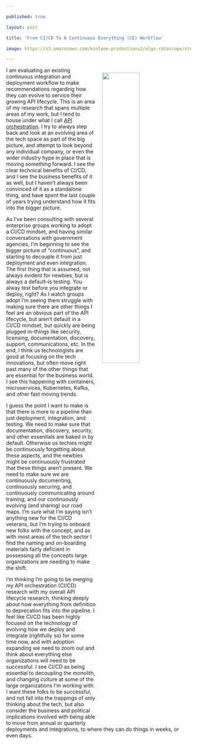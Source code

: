 ---
published: true
layout: post
title: 'From CI/CD To A Continuous Everything (CE) Workflow'
image: https://s3.amazonaws.com/kinlane-productions2/algo-rotoscope/stories-new/27_93_800_500_0_max_0_-1_-1.jpg
---

<p><img src="https://s3.amazonaws.com/kinlane-productions2/algo-rotoscope/stories-new/27_93_800_500_0_max_0_-1_-1.jpg" align="right" width="45%" style="padding: 15px;" />
<p>I am evaluating an existing continuous integration and deployment workflow to make recommendations regarding how they can evolve to service their growing API lifecycle. This is an area of my research that spans multiple areas of my work, but I tend to house under what I call <a href="http://orchestration.apievangelist.com/">API orchestration</a>. I try to always step back and look at an evolving area of the tech space as part of the big picture, and attempt to look beyond any individual company, or even the wider industry hype in place that is moving something forward. I see the clear technical benefits of CI/CD, and I see the business benefits of it as well, but I haven’t always been convinced of it as a standalone thing, and have spent the last couple of years trying understand how it fits into the bigger picture.

<p>As I’ve been consulting with several enterprise groups working to adopt a CI/CD mindset, and having similar conversations with government agencies, I’m beginning to see the bigger picture of “continuous”, and starting to decouple it from just deployment and even integration. The first thing that is assumed, not always evident for newbies, but is always a default–is testing. You alway test before you integrate or deploy, right? As I watch groups adopt I’m seeing them struggle with making sure there are other things I feel are an obvious part of the API lifecycle, but aren’t default in a CI/CD mindset, but quickly are being plugged in–things like security, licensing, documentation, discovery, support, communications, etc. In the end, I think us technologists are good at focusing on the tech innovations, but often move right past many of the other things that are essential for the business world. I see this happening with containers, microservices, Kubernetes, Kafka, and other fast moving trends.

<p>I guess the point I want to make is that there is more to a pipeline than just deployment, integration, and testing. We need to make sure that documentation, discovery, security, and other essentials are baked in by default. Otherwise us techies might be continuously forgetting about these aspects, and the newbies might be continuously frustrated that these things aren’t present. We need to make sure we are continuously documenting, continuously securing, and continuously communicating around training, and our continuously evolving (and sharing) our road maps. I’m sure what I’m saying isn’t anything new for the CI/CD veterans, but I’m trying to onboard new folks with the concept, and as with most areas of the tech sector I find the naming and on-boarding materials fairly deficient in possessing all the concepts large organizations are needing to make the shift.

<p>I’m thinking I’m going to be merging my API orchestration (CI/CD) research with my overall API lifecycle research, thinking deeply about how everything from definition to deprecation fits into the pipeline. I feel like CI/CD has been highly focused on the technology of evolving how we deploy and integrate (rightfully so) for some time now, and with adoption expanding we need to zoom out and think about everything else organizations will need to be successful. I see CI/CD as being essential to decoupling the monolith, and changing culture at some of the large organizations I’m working with. I want these folks to be successful, and not fall into the trappings of only thinking about the tech, but also consider the business and political implications involved with being able to move from annual or quarterly deployments and integrations, to where they can do things in weeks, or even days.


